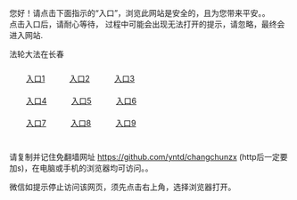 您好！请点击下面指示的“入口”，浏览此网站是安全的，且为您带来平安。。 <br/>
点击入口后，请耐心等待， 过程中可能会出现无法打开的提示，请忽略，最终会进入网站. </br>

法轮大法在长春<br/>
<div style="padding:10px"><a style="margin:20px" target="_blank" href="https://djnky0ot1uwh3.cloudfront.net/2Qpsp?qijrvm" id="ccLink1" rel="nofollow">入口1</a> <a target="_blank" style="margin:20px" href="https://dr5ht3gch9plg.cloudfront.net/2Qpsp?qwoujw" id="ccLink2" rel="nofollow">入口2</a> <a style="margin:20px" target="_blank" href="https://d3hkczvxelv5an.cloudfront.net/2Qpsp?qrkuaf" id="ccLink3" rel="nofollow">入口3</a></div>

<div style="padding:10px" ><a style="margin:20px" target="_blank" href="https://djnky0ot1uwh3.cloudfront.net/2Qpsp?qijrvm" id="ccLink4" rel="nofollow">入口4</a> <a style="margin:20px" href="https://dr5ht3gch9plg.cloudfront.net/2Qpsp?qwoujw" target="_blank" id="ccLink5" rel="nofollow">入口5</a> <a style="margin:20px" href="https://d3hkczvxelv5an.cloudfront.net/2Qpsp?qrkuaf" target="_blank" id="ccLink6" rel="nofollow">入口6</a></div>

<div style="padding:10px"><a style="margin:20px" target="_blank" href="https://djnky0ot1uwh3.cloudfront.net/2Qpsp?qijrvm" id="ccLink7" rel="nofollow">入口7</a> <a style="margin:20px" href="https://dr5ht3gch9plg.cloudfront.net/2Qpsp?qwoujw" target="_blank" id="ccLink8" rel="nofollow">入口8</a> <a style="margin:20px" target="_blank" href="https://d3hkczvxelv5an.cloudfront.net/2Qpsp?qrkuaf" id="ccLink9" rel="nofollow">入口9</a></div>

<br/>



请复制并记住免翻墙网址 https://github.com/yntd/changchunzx (http后一定要加s)，在电脑或手机的浏览器均可访问。。<br/>

微信如提示停止访问该网页，须先点击右上角，选择浏览器打开。
